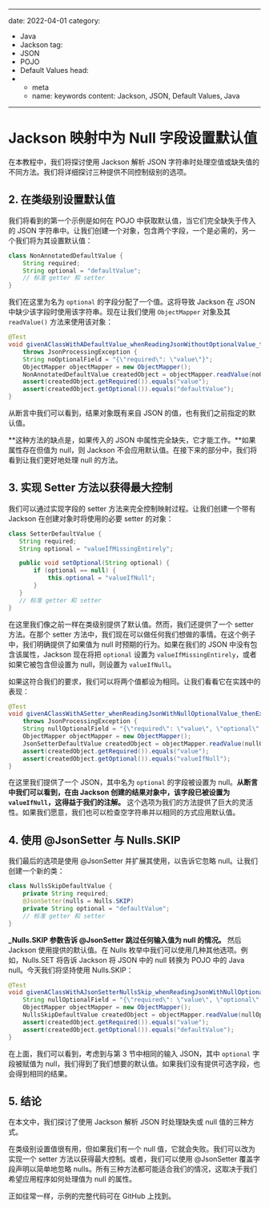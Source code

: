 ---
date: 2022-04-01
category:
  - Java
  - Jackson
tag:
  - JSON
  - POJO
  - Default Values
head:
  - - meta
    - name: keywords
      content: Jackson, JSON, Default Values, Java
------
# Jackson 映射中为 Null 字段设置默认值

在本教程中，我们将探讨使用 Jackson 解析 JSON 字符串时处理空值或缺失值的不同方法。我们将详细探讨三种提供不同控制级别的选项。

## 2. 在类级别设置默认值

我们将看到的第一个示例是如何在 POJO 中获取默认值，当它们完全缺失于传入的 JSON 字符串中。让我们创建一个对象，包含两个字段，一个是必需的，另一个我们将为其设置默认值：

```java
class NonAnnotatedDefaultValue {
    String required;
    String optional = "defaultValue";
    // 标准 getter 和 setter
}
```

我们在这里为名为 `optional` 的字段分配了一个值。这将导致 Jackson 在 JSON 中缺少该字段时使用该字符串。现在让我们使用 `ObjectMapper` 对象及其 `readValue()` 方法来使用该对象：

```java
@Test
void givenAClassWithADefaultValue_whenReadingJsonWithoutOptionalValue_thenExpectDefaultValueInResult() 
    throws JsonProcessingException {
    String noOptionalField = "{\"required\": \"value\"}";
    ObjectMapper objectMapper = new ObjectMapper();
    NonAnnotatedDefaultValue createdObject = objectMapper.readValue(noOptionalField, NonAnnotatedDefaultValue.class);
    assert(createdObject.getRequired()).equals("value");
    assert(createdObject.getOptional()).equals("defaultValue");
}
```

从断言中我们可以看到，结果对象既有来自 JSON 的值，也有我们之前指定的默认值。

**这种方法的缺点是，如果传入的 JSON 中属性完全缺失，它才能工作。**如果属性存在但值为 null，则 Jackson 不会应用默认值。在接下来的部分中，我们将看到让我们更好地处理 null 的方法。

## 3. 实现 Setter 方法以获得最大控制

我们可以通过实现字段的 setter 方法来完全控制映射过程。让我们创建一个带有 Jackson 在创建对象时将使用的必要 setter 的对象：

```java
class SetterDefaultValue {
   String required;
   String optional = "valueIfMissingEntirely";

   public void setOptional(String optional) {
       if (optional == null) {
           this.optional = "valueIfNull";
       }
   }
   // 标准 getter 和 setter
}
```

在这里我们像之前一样在类级别提供了默认值。然而，我们还提供了一个 setter 方法。在那个 setter 方法中，我们现在可以做任何我们想做的事情。在这个例子中，我们明确提供了如果值为 null 时预期的行为。如果在我们的 JSON 中没有包含该属性，Jackson 现在将把 `optional` 设置为 `valueIfMissingEntirely`，或者如果它被包含但设置为 null，则设置为 `valueIfNull`。

如果这符合我们的要求，我们可以将两个值都设为相同。让我们看看它在实践中的表现：

```java
@Test
void givenAClassWithASetter_whenReadingJsonWithNullOptionalValue_thenExpectDefaultValueInResult() 
    throws JsonProcessingException {
    String nullOptionalField = "{\"required\": \"value\", \"optional\": null}";
    ObjectMapper objectMapper = new ObjectMapper();
    JsonSetterDefaultValue createdObject = objectMapper.readValue(nullOptionalField, JsonSetterDefaultValue.class);
    assert(createdObject.getRequired()).equals("value");
    assert(createdObject.getOptional()).equals("valueIfNull");
}
```

在这里我们提供了一个 JSON，其中名为 `optional` 的字段被设置为 null。**从断言中我们可以看到，在由 Jackson 创建的结果对象中，该字段已被设置为 `valueIfNull`，这得益于我们的注解。** 这个选项为我们的方法提供了巨大的灵活性。如果我们愿意，我们也可以检查空字符串并以相同的方式应用默认值。

## 4. 使用 @JsonSetter 与 Nulls.SKIP

我们最后的选项是使用 @JsonSetter 并扩展其使用，以告诉它忽略 null。让我们创建一个新的类：

```java
class NullsSkipDefaultValue {
    private String required;
    @JsonSetter(nulls = Nulls.SKIP)
    private String optional = "defaultValue";
    // 标准 getter 和 setter
}
```

**_Nulls.SKIP 参数告诉 @JsonSetter 跳过任何输入值为 null 的情况。** 然后 Jackson 使用提供的默认值。在 Nulls 枚举中我们可以使用几种其他选项。例如，Nulls.SET 将告诉 Jackson 将 JSON 中的 null 转换为 POJO 中的 Java null。今天我们将坚持使用 Nulls.SKIP：

```java
@Test
void givenAClassWithAJsonSetterNullsSkip_whenReadingJsonWithNullOptionalValue_thenExpectDefaultValueInResult() throws JsonProcessingException {
    String nullOptionalField = "{\"required\": \"value\", \"optional\": null}";
    ObjectMapper objectMapper = new ObjectMapper();
    NullsSkipDefaultValue createdObject = objectMapper.readValue(nullOptionalField, NullsSkipDefaultValue.class);
    assert(createdObject.getRequired()).equals("value");
    assert(createdObject.getOptional()).equals("defaultValue");
}
```

在上面，我们可以看到，考虑到与第 3 节中相同的输入 JSON，其中 `optional` 字段被赋值为 null，我们得到了我们想要的默认值。如果我们没有提供可选字段，也会得到相同的结果。

## 5. 结论

在本文中，我们探讨了使用 Jackson 解析 JSON 时处理缺失或 null 值的三种方式。

在类级别设置值很有用，但如果我们有一个 null 值，它就会失败。我们可以改为实现一个 setter 方法以获得最大控制。或者，我们可以使用 @JsonSetter 覆盖字段声明以简单地忽略 nulls。所有三种方法都可能适合我们的情况，这取决于我们希望应用程序如何处理值为 null 的属性。

正如往常一样，示例的完整代码可在 GitHub 上找到。